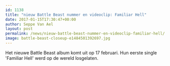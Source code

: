 ```yaml
---
id: 1138
title: "nieuw Battle Beast nummer en videoclip: Familiar Hell"
date: 2017-01-15T17:30:47+00:00
author: Seppe Van Ael
layout: post
permalink: /news/nieuw-battle-beast-nummer-en-videoclip-familiar-hell/
image: battle-beast-closeup-e1484501392697.jpg
---
```

Het nieuwe Battle Beast album komt uit op 17 februari. Hun eerste single 'Familiar Hell' werd op de wereld losgelaten.

&nbsp;
